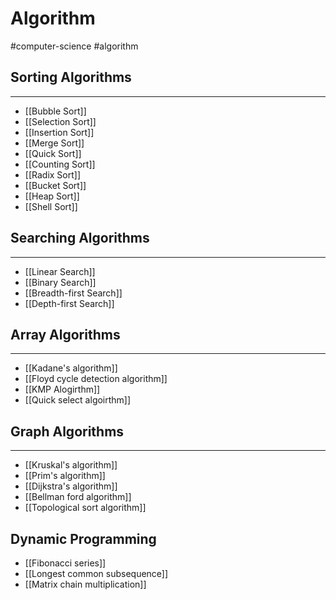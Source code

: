 # Algorithm
#computer-science #algorithm

## Sorting Algorithms
---
- [[Bubble Sort]]
- [[Selection Sort]]
- [[Insertion Sort]]
- [[Merge Sort]]
- [[Quick Sort]]
- [[Counting Sort]]
- [[Radix Sort]]
- [[Bucket Sort]]
- [[Heap Sort]]
- [[Shell Sort]]

## Searching Algorithms
---
- [[Linear Search]]
- [[Binary Search]]
- [[Breadth-first Search]]
- [[Depth-first Search]]

## Array Algorithms
---
- [[Kadane's algorithm]]
- [[Floyd cycle detection algorithm]]
- [[KMP Alogirthm]]
- [[Quick select algoirthm]]

## Graph Algorithms
---
- [[Kruskal's algorithm]]
- [[Prim's algorithm]]
- [[Dijkstra's algorithm]]
- [[Bellman ford algorithm]]
- [[Topological sort algorithm]]

## Dynamic Programming
- [[Fibonacci series]]
- [[Longest common subsequence]]
- [[Matrix chain multiplication]]
